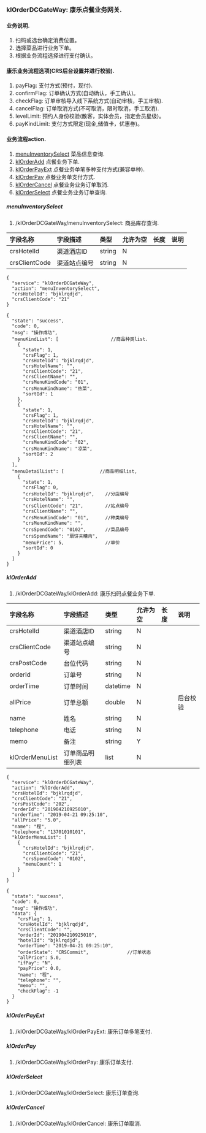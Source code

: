 ### klOrderDCGateWay: 康乐点餐业务网关.

#### 业务说明.
1. 扫码或选台确定消费位置。
1. 选择菜品进行业务下单。
1. 根据业务流程选择进行支付确认。

#### 康乐业务流程选项(CRS后台设置并进行校验).
1. payFlag:     支付方式(预付，现付).
1. confirmFlag: 订单确认方式(自动确认，手工确认)。
1. checkFlag:  订单审核导入线下系统方式(自动审核，手工审核).
1. cancelFlag: 订单取消方式(不可取消，限时取消，手工取消).
1. levelLimit: 预约人身份校验(散客，实体会员，指定会员星级)。
1. payKindLimit: 支付方式限定(现金,储值卡，优惠券)。

#### 业务流程action.
1. [menuInventorySelect](#menuInventorySelect)  菜品信息查询.
1. [klOrderAdd](#klOrderAdd)  点餐业务下单.
1. [klOrderPayExt](#klOrderPayExt)  点餐业务单笔多种支付方式(兼容单种).
1. [klOrderPay](#klOrderPay)  点餐业务单支付方式.
1. [klOrderCancel](#klOrderCancel)  点餐业务业务订单取消.
1. [klOrderSelect](#klOrderSelect)  点餐业务业务订单查询.

##### menuInventorySelect
1. /klOrderDCGateWay/menuInventorySelect:     商品库存查询.

| 字段名称 | 字段描述 | 类型 | 允许为空 | 长度 | 说明 |
| :--- | :--- | :--- | :--- | :--- | :--- |
| crsHotelId | 渠道酒店ID | string | N |  |  |
| crsClientCode | 渠道站点编号 | string | N |  |  |
```
{
  "service": "klOrderDCGateWay",
  "action": "menuInventorySelect",
  "crsHotelId": "bjklrqdjd",
  "crsClientCode": "21"
}
```
```
{
  "state": "success",
  "code": 0,
  "msg": "操作成功",
  "menuKindList": [                   //商品种类list.
    {
      "state": 1,
      "crsFlag": 1,
      "crsHotelId": "bjklrqdjd",
      "crsHotelName": "",
      "crsClientCode": "21",
      "crsClientName": "",
      "crsMenuKindCode": "01",
      "crsMenuKindName": "热菜",
      "sortId": 1
    },
    {
      "state": 1,
      "crsFlag": 1,
      "crsHotelId": "bjklrqdjd",
      "crsHotelName": "",
      "crsClientCode": "21",
      "crsClientName": "",
      "crsMenuKindCode": "02",
      "crsMenuKindName": "凉菜",
      "sortId": 2
    }
  ],
  "menuDetailList": [             //商品明细list,
    {
      "state": 1,
      "crsFlag": 0,
      "crsHotelId": "bjklrqdjd",    //分店编号
      "crsHotelName": "",
      "crsClientCode": "21",        //站点编号
      "crsClientName": "",
      "crsMenuKindCode": "01",      //种类编号
      "crsMenuKindName": "",
      "crsSpendCode": "0102",       //菜品编号
      "crsSpendName": "扇饼夹糟肉",
      "menuPrice": 5,               //单价
      "sortId": 0
    }
  ]
}
```
##### klOrderAdd
1. /klOrderDCGateWay/klOrderAdd:              康乐扫码点餐业务下单.

| 字段名称 | 字段描述 | 类型 | 允许为空 | 长度 | 说明 |
| :--- | :--- | :--- | :--- | :--- | :--- |
| crsHotelId | 渠道酒店ID | string | N |  |  |
| crsClientCode | 渠道站点编号 | string | N |  |  |
| crsPostCode | 台位代码 | string | N |  |  |
| orderId | 订单号 | string | N |  |  |
| orderTime | 订单时间 | datetime | N |  |  |
| allPrice | 订单总额 | double | N |  | 后台校验 |
| name | 姓名 | string | N |  |  |
| telephone | 电话 | string | N |  |  |
| memo | 备注 | string | Y |  |  |
| klOrderMenuList | 订单商品明细列表 | list | N |  |  |
```
{
  "service": "klOrderDCGateWay",
  "action": "klOrderAdd",
  "crsHotelId": "bjklrqdjd",
  "crsClientCode": "21",
  "crsPostCode": "202",
  "orderId": "201904210925010",
  "orderTime": "2019-04-21 09:25:10",
  "allPrice": "5.0",
  "name": "程",
  "telephone": "13701010101",
  "klOrderMenuList": [
    {
      "crsHotelId": "bjklrqdjd",
      "crsClientCode": "21",
      "crsSpendCode": "0102",
      "menuCount": 1
    }
  ]
}
```
```
{
  "state": "success",
  "code": 0,
  "msg": "操作成功",
  "data": {
    "crsFlag": 1,
    "crsHotelId": "bjklrqdjd",
    "crsClientCode": "",
    "orderId": "201904210925010",
    "hotelId": "bjklrqdjd",
    "orderTime": "2019-04-21 09:25:10",
    "orderState": "CRSCommit",              //订单状态
    "allPrice": 5.0,
    "ifPay": "N",
    "payPrice": 0.0,
    "name": "程",
    "telephone": "",
    "memo": "",
    "checkFlag": -1
  }
}
```
##### klOrderPayExt
1. /klOrderDCGateWay/klOrderPayExt:           康乐订单多笔支付.
##### klOrderPay
1. /klOrderDCGateWay/klOrderPay:              康乐订单支付.
##### klOrderSelect
1. /klOrderDCGateWay/klOrderSelect:           康乐订单查询.
##### klOrderCancel
1. /klOrderDCGateWay/klOrderCancel:           康乐订单取消.